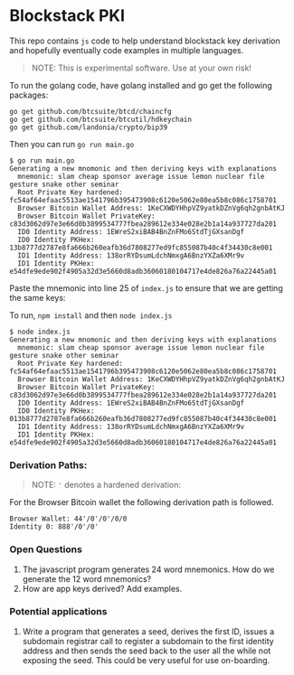 # Blockstack PKI

This repo contains `js` code to help understand blockstack key derivation and hopefully eventually code examples in multiple languages.

> NOTE: This is experimental software. Use at your own risk!

To run the golang code, have golang installed and go get the following packages:

```
go get github.com/btcsuite/btcd/chaincfg
go get github.com/btcsuite/btcutil/hdkeychain
go get github.com/landonia/crypto/bip39
```

Then you can run `go run main.go`

```
$ go run main.go 
Generating a new mnomonic and then deriving keys with explanations
  mnemonic: slam cheap sponsor average issue lemon nuclear file gesture snake other seminar
  Root Private Key hardened: fc54af64efaac5513ae1541796b395473908c6120e5062e80ea5b8c086c1758701
  Browser Bitcoin Wallet Address: 1KeCXWDYHhpVZ9yatkDZnVg6qh2gnbAtKJ
  Browser Bitcoin Wallet PrivateKey: c83d3062d97e3e66d0b3899534777fbea289612e334e028e2b1a14a937727da201
  ID0 Identity Address: 1EWreS2xiBAB4BnZnFMo6StdTjGXsanDgf
  ID0 Identity PKHex: 13b8777d2787e8fa666b260eafb36d7808277ed9fc855087b40c4f34430c8e001
  ID1 Identity Address: 138orRYDsumLdchNmxgA6BnzYXZa6XMr9v
  ID1 Identity PKHex: e54dfe9ede902f4905a32d3e5660d8adb36060180104717e4de826a76a22445a01
```

Paste the mnemonic into line 25 of `index.js` to ensure that we are getting the same keys:

To run, `npm install` and then `node index.js`

```
$ node index.js 
Generating a new mnomonic and then deriving keys with explanations
  mnemonic: slam cheap sponsor average issue lemon nuclear file gesture snake other seminar
  Root Private Key hardened: fc54af64efaac5513ae1541796b395473908c6120e5062e80ea5b8c086c1758701
  Browser Bitcoin Wallet Address: 1KeCXWDYHhpVZ9yatkDZnVg6qh2gnbAtKJ
  Browser Bitcoin Wallet PrivateKey: c83d3062d97e3e66d0b3899534777fbea289612e334e028e2b1a14a937727da201
  ID0 Identity Address: 1EWreS2xiBAB4BnZnFMo6StdTjGXsanDgf
  ID0 Identity PKHex: 013b8777d2787e8fa666b260eafb36d7808277ed9fc855087b40c4f34430c8e001
  ID1 Identity Address: 138orRYDsumLdchNmxgA6BnzYXZa6XMr9v
  ID1 Identity PKHex: e54dfe9ede902f4905a32d3e5660d8adb36060180104717e4de826a76a22445a01
```

### Derivation Paths:

> NOTE: `'` denotes a hardened derivation:

For the Browser Bitcoin wallet the following derivation path is followed. 

```
Browser Wallet: 44'/0'/0'/0/0
Identity 0: 888'/0'/0'
```

### Open Questions

1. The javascript program generates 24 word mnemonics. How do we generate the 12 word mnemonics?
2. How are app keys derived? Add examples.

### Potential applications

1. Write a program that generates a seed, derives the first ID, issues a subdomain registrar call to register a subdomain to the first identity address and then sends the seed back to the user all the while not exposing the seed. This could be very useful for use on-boarding.
